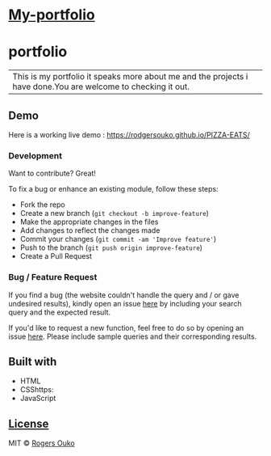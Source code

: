 # [My-portfolio](https://rodgersouko.github.io/PIZZA-EATS/)
# portfolio
<table>
<tr>
<td>
  This is my portfolio it speaks more about me and the projects i have done.You are welcome to checking it out.
</td>
</tr>
</table>


## Demo
Here is a working live demo :  https://rodgersouko.github.io/PIZZA-EATS/

### Development
Want to contribute? Great!

To fix a bug or enhance an existing module, follow these steps:

- Fork the repo
- Create a new branch (`git checkout -b improve-feature`)
- Make the appropriate changes in the files
- Add changes to reflect the changes made
- Commit your changes (`git commit -am 'Improve feature'`)
- Push to the branch (`git push origin improve-feature`)
- Create a Pull Request 

### Bug / Feature Request

If you find a bug (the website couldn't handle the query and / or gave undesired results), kindly open an issue [here](https://rodgersouko.github.io/PIZZA-EATS/) by including your search query and the expected result.

If you'd like to request a new function, feel free to do so by opening an issue [here](https://rodgersouko.github.io/PIZZA-EATS/). Please include sample queries and their corresponding results.


## Built with 

- HTML
- CSShttps:
- JavaScript

## [License](https://rodgersouko.github.io/PIZZA-EATS/)

MIT © [Rogers Ouko](https://rodgersouko.github.io/PIZZA-EATS/)
